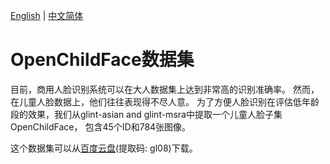 [English](https://github.com/ai-xiaotong/open-child-face) | [中文简体](https://github.com/ai-xiaotong/open-child-face/blob/master/README_CN.md)
# OpenChildFace数据集

目前，商用人脸识别系统可以在大人数据集上达到非常高的识别准确率。
然而，在儿童人脸数据上，他们往往表现得不尽人意。
为了方便人脸识别在评估低年龄段的效果，我们从glint-asian and glint-msra中提取一个儿童人脸子集OpenChildFace，
包含45个ID和784张图像。

这个数据集可以从[百度云盘](https://pan.baidu.com/s/1gjmYh-Oo1p4zKWDdcYduGA)(提取码: gl08)下载。
